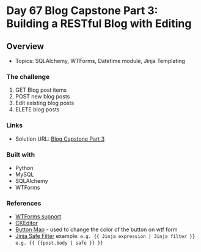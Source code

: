 # Day 67 Blog Capstone Part 3: Building a RESTful Blog with Editing

## Overview

- Topics:  SQLAlchemy, WTForms, Datetime module, Jinja Templating

### The challenge

1. GET Blog post items
2. POST new blog posts
3. Edit existing blog posts
4. ELETE blog posts

### Links

- Solution URL: [Blog Capstone Part 3](https://github.com/Mikerniker/100_Days_of_Python/tree/main/Day67)

### Built with

- Python
- MySQL 
- SQLAlchemy
- WTForms

### References
- [WTForms support](https://pythonhosted.org/Flask-Bootstrap/forms.html)
- [CKEditor](https://flask-ckeditor.readthedocs.io/en/latest/basic.html)
- [Button Map](https://pythonhosted.org/Flask-Bootstrap/forms.html#form-macro-reference) - used to change the color of the button on wtf form
- [Jinja Safe Filter](https://jinja.palletsprojects.com/en/2.11.x/templates/#safe)
example: ```e.g. {‌{ Jinja expression | Jinja filter }}```   ```e.g. {‌{ {{post.body | safe }} }}```